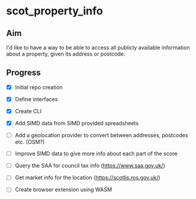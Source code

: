 # scot_property_info

## Aim

I'd like to have a way to be able to access all publicly available information about a property, given its address or postcode.

## Progress

- [x] Initial repo creation
- [x] Define interfaces
- [x] Create CLI
- [x] Add SIMD data from SIMD provided spreadsheets
- [ ] Add a geolocation provider to convert between addresses, postcodes etc. (OSM?)
- [ ] Improve SIMD data to give more info about each part of the score
- [ ] Query the SAA for council tax info (https://www.saa.gov.uk/)
- [ ] Get market info for the location (https://scotlis.ros.gov.uk/)
- [ ] Create browser extension using WASM

